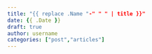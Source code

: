 ```yaml
---
title: "{{ replace .Name "-" " " | title }}"
date: {{ .Date }}
draft: true
author: username
categories: ["post","articles"]
---
```

